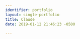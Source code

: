 ```yaml
---
identifier: portfolio
layout: single-portfolio
title: Claude
date: 2019-01-12 21:46:23 -0500

---
```


